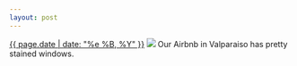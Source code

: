 ```yaml
---
layout: post
---
```


<p>
  <time><a href="/118">{{ page.date | date: "%e %B, %Y" }}</a></time>
  <a href="/118"><img src="{{ site.assets_url }}/118.jpg"/></a>
  <span>Our Airbnb in Valparaiso has pretty stained windows.</span>
</p>

